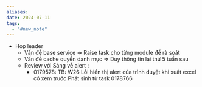 ```yaml
---
aliases: 
date: 2024-07-11
tags:
  - "#new_note"
---
```

 - Họp leader
	 - Vấn đề base service => Raise task cho từng module để rà soát
	 - Vấn đề cache quyền danh mục => Duy thông tin lại thứ 5 tuần sau
	 - Review với Sáng về alert :
		 - 0179578: TB: W26 Lỗi hiển thị alert của trình duyệt khi xuất excel có xem trước Phát sinh từ task 0178766

